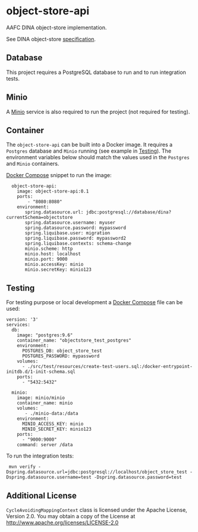 # object-store-api

AAFC DINA object-store implementation.

See DINA object-store [specification](https://github.com/DINA-Web/object-store-specs).

## Database
This project requires a PostgreSQL database to run and to run integration tests.

## Minio
A [Minio](https://min.io/) service is also required to run the project (not required for testing).

## Container
The `object-store-api` can be built into a Docker image. It requires a `Postgres` database and `Minio` running (see example in [Testing](#testing)).
The environment variables below should match the values used in the `Postgres` and `Minio` containers.

[Docker Compose](https://docs.docker.com/compose/) snippet to run the image:

```
  object-store-api:
    image: object-store-api:0.1
    ports: 
        - "8080:8080"
    environment:
       spring.datasource.url: jdbc:postgresql://database/dina?currentSchema=objectstore
       spring.datasource.username: myuser
       spring.datasource.password: mypassword
       spring.liquibase.user: migration
       spring.liquibase.password: mypassword2
       spring.liquibase.contexts: schema-change
       minio.scheme: http
       minio.host: localhost
       minio.port: 9000
       minio.accessKey: minio	
       minio.secretKey: minio123
```

## Testing
For testing purpose or local development a [Docker Compose](https://docs.docker.com/compose/) file can be used:

```
version: '3'
services:
  db:
    image: "postgres:9.6"
    container_name: "objectstore_test_postgres"
    environment:
      POSTGRES_DB: object_store_test
      POSTGRES_PASSWORD: mypassword
    volumes:
      - ./src/test/resources/create-test-users.sql:/docker-entrypoint-initdb.d/1-init-schema.sql
    ports:
      - "5432:5432"
      
  minio:
    image: minio/minio
    container_name: minio
    volumes:
       - ./minio-data:/data
    environment:
      MINIO_ACCESS_KEY: minio
      MINIO_SECRET_KEY: minio123
    ports:
      - "9000:9000"
    command: server /data
```

To run the integration tests:

```
 mvn verify -Dspring.datasource.url=jdbc:postgresql://localhost/object_store_test -Dspring.datasource.username=test -Dspring.datasource.password=test
```
## Additional License
`CycleAvoidingMappingContext` class is licensed under the Apache License, Version 2.0. You may obtain a copy of the License at http://www.apache.org/licenses/LICENSE-2.0